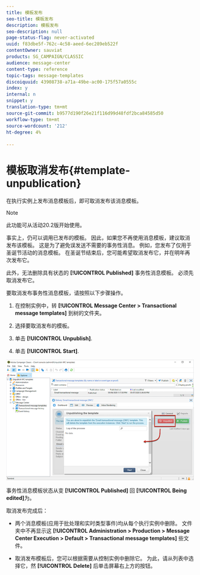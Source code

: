 ```yaml
---
title: 模板发布
seo-title: 模板发布
description: 模板发布
seo-description: null
page-status-flag: never-activated
uuid: f83dbe5f-762c-4c58-aeed-6ec289eb522f
contentOwner: sauviat
products: SG_CAMPAIGN/CLASSIC
audience: message-center
content-type: reference
topic-tags: message-templates
discoiquuid: 43908738-a71a-49be-ac00-175f57a0555c
index: y
internal: n
snippet: y
translation-type: tm+mt
source-git-commit: b9577d190f26e21f116d99d48fdf2bca84585d50
workflow-type: tm+mt
source-wordcount: '212'
ht-degree: 4%

---
```



# 模板取消发布{#template-unpublication}

在执行实例上发布消息模板后，即可取消发布该消息模板。

>[!NOTE]
>
>此功能可从活动20.2版开始使用。

事实上，仍可以调用已发布的模板。 因此，如果您不再使用消息模板，建议取消发布该模板。 这是为了避免误发送不需要的事务性消息。 例如，您发布了仅用于圣诞节活动的消息模板。 在圣诞节结束后，您可能希望取消发布它，并在明年再次发布它。

此外，无法删除具有状态的 **[!UICONTROL Published]** 事务性消息模板。 必须先取消发布它。

要取消发布事务性消息模板，请按照以下步骤操作。

1. 在控制实例中，转 **[!UICONTROL Message Center > Transactional message templates]** 到树的文件夹。
1. 选择要取消发布的模板。
1. 单击 **[!UICONTROL Unpublish]**.

   <!--1. Fill in the **[!UICONTROL Log of the process]** field.-->

1. 单击 **[!UICONTROL Start]**.

![](assets/message-center-unpublish.png)

事务性消息模板状态从变 **[!UICONTROL Published]** 回 **[!UICONTROL Being edited]**&#x200B;为。

取消发布完成后：

* 两个消息模板(应用于批处理和实时类型事件)均从每个执行实例中删除。 文件夹中不再显示这 **[!UICONTROL Administration > Production > Message Center Execution > Default > Transactional message templates]** 些文件。

* 取消发布模板后，您可以根据需要从控制实例中删除它。 为此，请从列表中选择它，然 **[!UICONTROL Delete]** 后单击屏幕右上方的按钮。